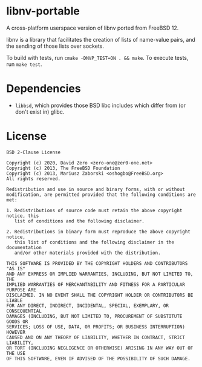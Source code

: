 # libnv-portable

A cross-platform userspace version of libnv ported from FreeBSD 12.

libnv is a library that facilitates the creation of lists of name-value pairs,
and the sending of those lists over sockets.

To build with tests, run `cmake -DNVP_TEST=ON . && make`. To execute tests, run
`make test`.

# Dependencies

- `libbsd`, which provides those BSD libc includes which differ from (or don't
  exist in) glibc.

# License
```
BSD 2-Clause License

Copyright (c) 2020, David Zero <zero-one@zer0-one.net>
Copyright (c) 2013, The FreeBSD Foundation
Copyright (c) 2013, Mariusz Zaborski <oshogbo@FreeBSD.org>
All rights reserved.

Redistribution and use in source and binary forms, with or without
modification, are permitted provided that the following conditions are met:

1. Redistributions of source code must retain the above copyright notice, this
   list of conditions and the following disclaimer.

2. Redistributions in binary form must reproduce the above copyright notice,
   this list of conditions and the following disclaimer in the documentation
   and/or other materials provided with the distribution.

THIS SOFTWARE IS PROVIDED BY THE COPYRIGHT HOLDERS AND CONTRIBUTORS "AS IS"
AND ANY EXPRESS OR IMPLIED WARRANTIES, INCLUDING, BUT NOT LIMITED TO, THE
IMPLIED WARRANTIES OF MERCHANTABILITY AND FITNESS FOR A PARTICULAR PURPOSE ARE
DISCLAIMED. IN NO EVENT SHALL THE COPYRIGHT HOLDER OR CONTRIBUTORS BE LIABLE
FOR ANY DIRECT, INDIRECT, INCIDENTAL, SPECIAL, EXEMPLARY, OR CONSEQUENTIAL
DAMAGES (INCLUDING, BUT NOT LIMITED TO, PROCUREMENT OF SUBSTITUTE GOODS OR
SERVICES; LOSS OF USE, DATA, OR PROFITS; OR BUSINESS INTERRUPTION) HOWEVER
CAUSED AND ON ANY THEORY OF LIABILITY, WHETHER IN CONTRACT, STRICT LIABILITY,
OR TORT (INCLUDING NEGLIGENCE OR OTHERWISE) ARISING IN ANY WAY OUT OF THE USE
OF THIS SOFTWARE, EVEN IF ADVISED OF THE POSSIBILITY OF SUCH DAMAGE.
```
